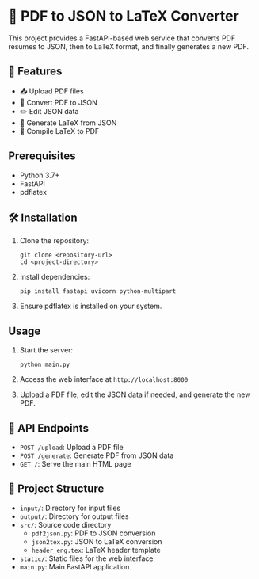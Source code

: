 # 🚀 PDF to JSON to LaTeX Converter

This project provides a FastAPI-based web service that converts PDF resumes to JSON, then to LaTeX format, and finally generates a new PDF.

## 🌟 Features

- 📤 Upload PDF files
- 🔄 Convert PDF to JSON
- ✏️ Edit JSON data
- 📝 Generate LaTeX from JSON
- 📄 Compile LaTeX to PDF

## Prerequisites

- Python 3.7+
- FastAPI
- pdflatex

## 🛠️ Installation

1. Clone the repository:
   ```
   git clone <repository-url>
   cd <project-directory>
   ```

2. Install dependencies:
   ```
   pip install fastapi uvicorn python-multipart
   ```

3. Ensure pdflatex is installed on your system.

## Usage

1. Start the server:
   ```
   python main.py
   ```

2. Access the web interface at `http://localhost:8000`

3. Upload a PDF file, edit the JSON data if needed, and generate the new PDF.

## 🔗 API Endpoints

- `POST /upload`: Upload a PDF file
- `POST /generate`: Generate PDF from JSON data
- `GET /`: Serve the main HTML page

## 📁 Project Structure

- `input/`: Directory for input files
- `output/`: Directory for output files
- `src/`: Source code directory
  - `pdf2json.py`: PDF to JSON conversion
  - `json2tex.py`: JSON to LaTeX conversion
  - `header_eng.tex`: LaTeX header template
- `static/`: Static files for the web interface
- `main.py`: Main FastAPI application

